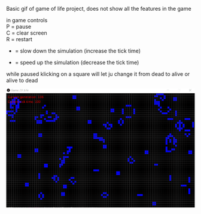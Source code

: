 
Basic gif of game of life project, does not show all the features in the game  

in game controls  
P = pause  
C = clear screen  
R = restart  
+ = slow down the simulation (increase the tick time)  
- = speed up the simulation (decrease the tick time)  

while paused klicking on a square will let ju change it from dead to alive or alive to dead  

![](Nicklas_Hidesjo_Game_Of_Life.gif)
